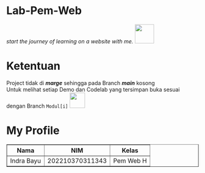 # Lab-Pem-Web
*start the journey of learning on a website with me.* <img src="https://media.giphy.com/media/VgCDAzcKvsR6OM0uWg/giphy.gif" width="50">

# Ketentuan
Project tidak di <b>*marge*</b> sehingga pada Branch <b>*main*</b> kosong<br>Untuk melihat setiap Demo dan Codelab yang tersimpan buka sesuai dengan Branch `Modul[i]` <img src="https://cdn.kibrispdr.org/data/1789/love-gif-png-13.gif" width="40">

# My Profile
<table border="1">
  <tr>
    <th>Nama</th>
    <th>NIM</th>
    <th>Kelas</th>
  </tr>
  <tr>
    <td>Indra Bayu</td>
    <td>202210370311343</td>
    <td>Pem Web H</td>
  </tr>
</table>
